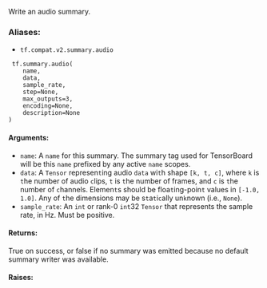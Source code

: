 Write an audio summary.
### Aliases:
- `tf.compat.v2.summary.audio`

```
 tf.summary.audio(
    name,
    data,
    sample_rate,
    step=None,
    max_outputs=3,
    encoding=None,
    description=None
)
```
#### Arguments:
- `name`: A `name` for this summary. The summary tag used for TensorBoard will be this `name` prefixed by any active `name` scopes.
- `data`: A `Tensor` represen`t`ing audio `data` wi`t`h shape `[k, t, c]`, where `k` is `t`he number of audio `c`lips, `t` is `t`he number of frames, and `c` is `t`he number of `c`hannels. Elemen`t`s should be floa`t`ing-poin`t` values in `[-1.0, 1.0]`. Any of `t`he dimensions may be s`t`a`t`i`c`ally un`k`nown (i.e., `None`).
- `sample_rate`: An `int` or rank-0 `int`32 `Tensor` that represents the sample rate, in Hz. Must be positive.
#### Returns:
True on success, or false if no summary was emitted because no default summary writer was available.
#### Raises:
